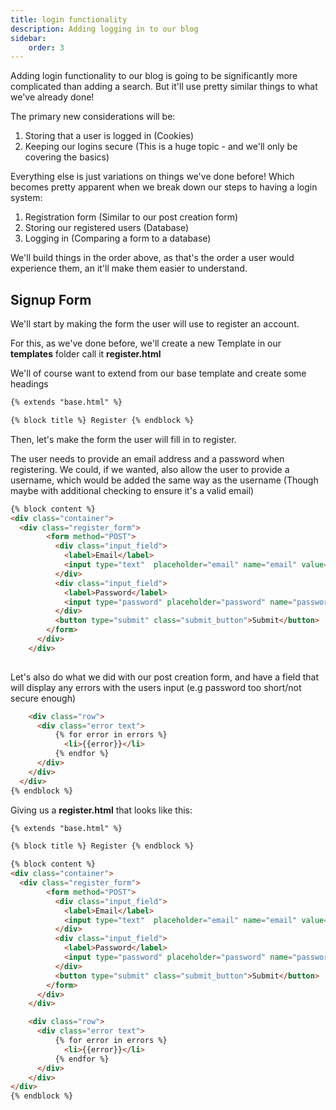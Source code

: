 ```yaml
---
title: login functionality
description: Adding logging in to our blog
sidebar:
    order: 3
---
```


Adding login functionality to our blog is going to be significantly more complicated than adding a search. But it'll use pretty similar things to what we've already done!

The primary new considerations will be:
1. Storing that a user is logged in (Cookies)
2. Keeping our logins secure (This is a huge topic - and we'll only be covering the basics)

Everything else is just variations on things we've done before! Which becomes pretty apparent when we break down our steps to having a login system:
1. Registration form (Similar to our post creation form)
2. Storing our registered users (Database)
3. Logging in (Comparing a form to a database)

We'll build things in the order above, as that's the order a user would experience them, an it'll make them easier to understand.

## Signup Form

We'll start by making the form the user will use to register an account.

For this, as we've done before, we'll create a new Template in our **templates** folder call it **register.html**

We'll of course want to extend from our base template and create some headings

```html
{% extends "base.html" %}

{% block title %} Register {% endblock %}

```
Then, let's make the form the user will fill in to register.

The user needs to provide an email address and a password when registering. We could, if we wanted, also allow the user to provide a username, which would be added the same way as the username (Though maybe with additional checking to ensure it's a valid email)

```html
{% block content %}
<div class="container">
  <div class="register_form">
        <form method="POST">
          <div class="input_field">
            <label>Email</label>
            <input type="text"  placeholder="email" name="email" value="{{email}}" class="form-control">
          </div>
          <div class="input_field">
            <label>Password</label>
            <input type="password" placeholder="password" name="password" value="{{password}}" class="form-control">
          </div>
          <button type="submit" class="submit_button">Submit</button>
        </form>
      </div>
    </div>
  
```

Let's also do what we did with our post creation form, and have a field that will display any errors with the users input (e.g password too short/not secure enough)

```html
    <div class="row">
      <div class="error text">
          {% for error in errors %}
            <li>{{error}}</li>
          {% endfor %}
      </div>
    </div>
  </div>
{% endblock %}
```

Giving us a **register.html** that looks like this:

```html
{% extends "base.html" %}

{% block title %} Register {% endblock %}

{% block content %}
<div class="container">
  <div class="register_form">
        <form method="POST">
          <div class="input_field">
            <label>Email</label>
            <input type="text"  placeholder="email" name="email" value="{{email}}" class="form-control">
          </div>
          <div class="input_field">
            <label>Password</label>
            <input type="password" placeholder="password" name="password" value="{{password}}" class="form-control">
          </div>
          <button type="submit" class="submit_button">Submit</button>
        </form>
      </div>
    </div>

    <div class="row">
      <div class="error text">
          {% for error in errors %}
            <li>{{error}}</li>
          {% endfor %}
      </div>
    </div>
</div>
{% endblock %}
```
